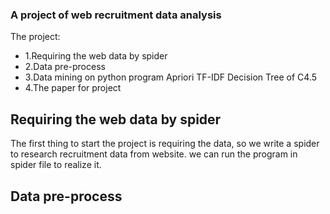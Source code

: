 ### A project of web recruitment data analysis
The project:
-	1.Requiring the web data by spider
-	2.Data pre-process
-	3.Data mining on python program
		Apriori
		TF-IDF
		Decision Tree of C4.5
-	4.The paper for project

## Requiring the web data by spider
The first thing to start the project is requiring the data, so we write a spider to research recruitment data from website.
we can run the program in spider file to realize it.

## Data pre-process

